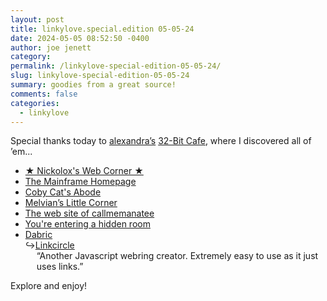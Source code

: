 ```yaml
---
layout: post
title: linkylove.special.edition 05-05-24
date: 2024-05-05 08:52:50 -0400
author: joe jenett
category: 
permalink: /linkylove-special-edition-05-05-24/
slug: linkylove-special-edition-05-05-24
summary: goodies from a great source!
comments: false
categories:
  - linkylove
---
```

<p>
	Special thanks today to <a title="the museum of alexandra" href="https://xandra.cc/">alexandra’s</a> <a title="32-Bit Cafe" href="https://discourse.32bit.cafe/">32-Bit Cafe</a>, where I discovered all of ’em...
</p>
<ul class="linkylove">
	<li><a title="★ Nickolox's Web Corner ★" href="https://nickolox.com/">★ Nickolox's Web Corner ★</a></li>
	<li><a title="The Mainframe Homepage" href="https://sinclair-speccy.github.io/The-Mainframe/">The Mainframe Homepage</a></li>
	<li><a title="Coby Cat's Abode" href="https://cobycat.neocities.org/">Coby Cat's Abode</a></li>
	<li><a title="Melvian’s Little Corner" href="https://melvian.xyz/">Melvian’s Little Corner</a></li>
	<li><a title="The web site of callmemanatee" href="https://callmemanatee.neocities.org/">The web site of callmemanatee</a></li>
	<li><a title="You're entering a hidden room" href="https://velvet-boutique.neocities.org/">You're entering a hidden room</a></li>
	<li><a title="Dabric" href="https://dabric.xyz/">Dabric</a><br>&#8618;<a title="Linkcircle - Dabric" href="https://dabric.xyz/post/linkcircle/">Linkcircle</a><div style="padding-left:18px;">“Another Javascript webring creator. Extremely easy to use as it just uses links.”</div></li>
</ul>
<p>
	Explore and enjoy!
</p>
<a href="https://brid.gy/publish/mastodon"></a>